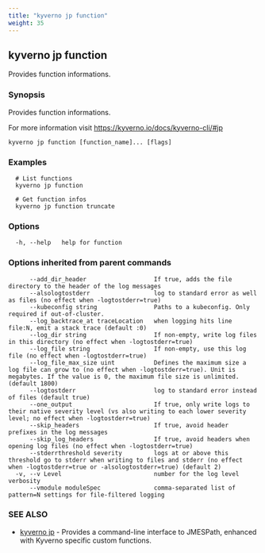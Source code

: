 ```yaml
---
title: "kyverno jp function"
weight: 35
---
```

## kyverno jp function

Provides function informations.

### Synopsis

Provides function informations.

  For more information visit https://kyverno.io/docs/kyverno-cli/#jp

```
kyverno jp function [function_name]... [flags]
```

### Examples

```
  # List functions
  kyverno jp function

  # Get function infos
  kyverno jp function truncate
```

### Options

```
  -h, --help   help for function
```

### Options inherited from parent commands

```
      --add_dir_header                   If true, adds the file directory to the header of the log messages
      --alsologtostderr                  log to standard error as well as files (no effect when -logtostderr=true)
      --kubeconfig string                Paths to a kubeconfig. Only required if out-of-cluster.
      --log_backtrace_at traceLocation   when logging hits line file:N, emit a stack trace (default :0)
      --log_dir string                   If non-empty, write log files in this directory (no effect when -logtostderr=true)
      --log_file string                  If non-empty, use this log file (no effect when -logtostderr=true)
      --log_file_max_size uint           Defines the maximum size a log file can grow to (no effect when -logtostderr=true). Unit is megabytes. If the value is 0, the maximum file size is unlimited. (default 1800)
      --logtostderr                      log to standard error instead of files (default true)
      --one_output                       If true, only write logs to their native severity level (vs also writing to each lower severity level; no effect when -logtostderr=true)
      --skip_headers                     If true, avoid header prefixes in the log messages
      --skip_log_headers                 If true, avoid headers when opening log files (no effect when -logtostderr=true)
      --stderrthreshold severity         logs at or above this threshold go to stderr when writing to files and stderr (no effect when -logtostderr=true or -alsologtostderr=true) (default 2)
  -v, --v Level                          number for the log level verbosity
      --vmodule moduleSpec               comma-separated list of pattern=N settings for file-filtered logging
```

### SEE ALSO

* [kyverno jp](kyverno_jp.md)	 - Provides a command-line interface to JMESPath, enhanced with Kyverno specific custom functions.

